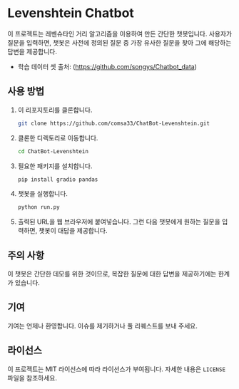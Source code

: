 # Levenshtein Chatbot

이 프로젝트는 레벤슈타인 거리 알고리즘을 이용하여 만든 간단한 챗봇입니다. 사용자가 질문을 입력하면, 챗봇은 사전에 정의된 질문 중 가장 유사한 질문을 찾아 그에 해당하는 답변을 제공합니다.

- 학습 데이터 셋 출처: (https://github.com/songys/Chatbot_data)

## 사용 방법

1. 이 리포지토리를 클론합니다.

    ```bash
    git clone https://github.com/comsa33/ChatBot-Levenshtein.git
    ```

2. 클론한 디렉토리로 이동합니다.

    ```bash
    cd ChatBot-Levenshtein
    ```

3. 필요한 패키지를 설치합니다.

    ```bash
    pip install gradio pandas
    ```

4. 챗봇을 실행합니다.

    ```bash
    python run.py
    ```

5. 출력된 URL을 웹 브라우저에 붙여넣습니다. 그런 다음 챗봇에게 원하는 질문을 입력하면, 챗봇이 대답을 제공합니다.

## 주의 사항

이 챗봇은 간단한 데모를 위한 것이므로, 복잡한 질문에 대한 답변을 제공하기에는 한계가 있습니다.

## 기여

기여는 언제나 환영합니다. 이슈를 제기하거나 풀 리퀘스트를 보내 주세요.

## 라이선스

이 프로젝트는 MIT 라이선스에 따라 라이선스가 부여됩니다. 자세한 내용은 `LICENSE` 파일을 참조하세요.
